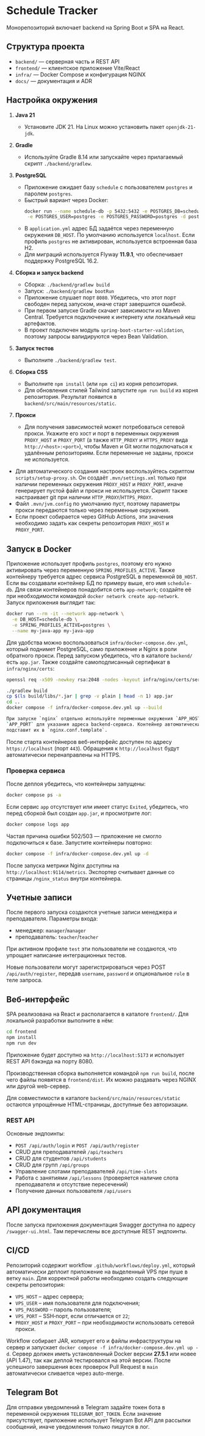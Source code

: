 # Schedule Tracker

Монорепозиторий включает backend на Spring Boot и SPA на React.

## Структура проекта

- `backend/` — серверная часть и REST API
- `frontend/` — клиентское приложение Vite/React
- `infra/` — Docker Compose и конфигурация NGINX
- `docs/` — документация и ADR

## Настройка окружения

1. **Java 21**
   - Установите JDK 21. На Linux можно установить пакет `openjdk-21-jdk`.
2. **Gradle**
   - Используйте Gradle 8.14 или запускайте через прилагаемый скрипт `./backend/gradlew`.
3. **PostgreSQL**
   - Приложение ожидает базу `schedule` с пользователем `postgres` и паролем `postgres`.
   - Быстрый вариант через Docker:
     ```bash
     docker run --name schedule-db -p 5432:5432 -e POSTGRES_DB=schedule \
      -e POSTGRES_USER=postgres -e POSTGRES_PASSWORD=postgres -d postgres:16.2
     ```
    - В `application.yml` адрес БД задаётся через переменную окружения `DB_HOST`.
      По умолчанию используется `localhost`. Если профиль `postgres` не активирован,
      используется встроенная база H2.
    - Для миграций используется Flyway **11.9.1**, что обеспечивает поддержку
      PostgreSQL 16.2.
4. **Сборка и запуск backend**
   - Сборка: `./backend/gradlew build`
   - Запуск: `./backend/gradlew bootRun`
   - Приложение слушает порт `8080`. Убедитесь, что этот порт свободен
     перед запуском, иначе старт завершится ошибкой.
   - При первом запуске Gradle скачает зависимости из Maven Central.
     Требуется подключение к интернету или локальный кеш артефактов.
   - В проект подключен модуль `spring-boot-starter-validation`,
     поэтому запросы валидируются через Bean Validation.
5. **Запуск тестов**
   - Выполните `./backend/gradlew test`.

6. **Сборка CSS**
   - Выполните `npm install` (или `npm ci`) из корня репозитория.
   - Для обновления стилей Tailwind запустите `npm run build` из корня
     репозитория. Результат появится в `backend/src/main/resources/static`.

7. **Прокси**
   - Для получения зависимостей может потребоваться сетевой прокси.
     Укажите его хост и порт в переменных окружения
     `PROXY_HOST` и `PROXY_PORT` (а также `HTTP_PROXY` и `HTTPS_PROXY`
     вида `http://<host>:<port>`), чтобы Maven и Git могли
     подключаться к удалённым репозиториям. Если переменные не заданы,
     прокси не используется.
  - Для автоматического создания настроек воспользуйтесь скриптом
    `scripts/setup-proxy.sh`. Он создаёт `.mvn/settings.xml` только при
    наличии переменных окружения `PROXY_HOST` и `PROXY_PORT`, иначе
    генерирует пустой файл и прокси не используется. Скрипт также
    настраивает git при наличии `HTTP_PROXY`/`HTTPS_PROXY`.
   - Файл `.mvn/jvm.config` по умолчанию пуст, поэтому параметры
     прокси передаются только через переменные окружения.
   - Если проект собирается через GitHub Actions, эти значения
     необходимо задать как секреты репозитория `PROXY_HOST` и
     `PROXY_PORT`.

## Запуск в Docker

Приложение использует профиль `postgres`, поэтому его нужно активировать
через переменную `SPRING_PROFILES_ACTIVE`. Также контейнеру требуется адрес
сервиса PostgreSQL в переменной `DB_HOST`. Если вы создавали контейнер БД по
примеру выше, его имя `schedule-db`. Для связи контейнеров понадобится сеть
`app-network`; создайте её при необходимости командой `docker network create
app-network`. Запуск приложения выглядит так:

```bash
docker run --rm -it --network app-network \
  -e DB_HOST=schedule-db \
  -e SPRING_PROFILES_ACTIVE=postgres \
  --name my-java-app my-java-app
```

Для удобства можно воспользоваться `infra/docker-compose.dev.yml`, который
поднимет PostgreSQL, само приложение и Nginx в роли обратного прокси. Перед
запуском убедитесь, что в каталоге `backend/` есть `app.jar`. Также
создайте самоподписанный сертификат в `infra/nginx/certs`:

```bash
openssl req -x509 -newkey rsa:2048 -nodes -keyout infra/nginx/certs/server.key -out infra/nginx/certs/server.crt -days 365 -subj "/CN=localhost"
```

```bash
./gradlew build
cp $(ls build/libs/*.jar | grep -v plain | head -n 1) app.jar
cd ..
docker compose -f infra/docker-compose.dev.yml up --build

При запуске `nginx` отдельно используйте переменные окружения `APP_HOST` и
`APP_PORT` для указания адреса backend-сервиса. Контейнер автоматически
подставит их в `nginx.conf.template`.
```

После старта контейнеров веб-интерфейс доступен по адресу
`https://localhost` (порт `443`). Обращения к `http://localhost` будут
автоматически перенаправлены на HTTPS.

### Проверка сервиса
После деплоя убедитесь, что контейнеры запущены:
```bash
docker compose ps -a
```
Если сервис `app` отсутствует или имеет статус `Exited`, убедитесь,
что перед сборкой был создан `app.jar`, и просмотрите лог:
```bash
docker compose logs app
```
Частая причина ошибки 502/503 — приложение не смогло подключиться к базе. Запустите контейнеры повторно:
```bash
docker compose -f infra/docker-compose.dev.yml up -d
```

После запуска метрики Nginx доступны на `http://localhost:9114/metrics`.
Экспортер считывает данные со страницы `/nginx_status` внутри контейнера.



## Учетные записи

После первого запуска создаются учетные записи менеджера и преподавателя.
Параметры входа:
- менеджер: `manager`/`manager`
- преподаватель: `teacher`/`teacher`

При активном профиле `test` эти пользователи не создаются, что упрощает
написание интеграционных тестов.

Новые пользователи могут зарегистрироваться через POST `/api/auth/register`,
передав `username`, `password` и опциональное `role` в теле запроса.

## Веб-интерфейс

SPA реализована на React и располагается в каталоге `frontend/`.
Для локальной разработки выполните в нём:

```bash
cd frontend
npm install
npm run dev
```

Приложение будет доступно на `http://localhost:5173` и использует REST API
бэкэнда на порту 8080.

Производственная сборка выполняется командой `npm run build`, после чего файлы
появятся в `frontend/dist`. Их можно раздавать через NGINX или другой web-сервер.

Для совместимости в каталоге `backend/src/main/resources/static` остаются
упрощённые HTML-страницы, доступные без авторизации.

### REST API
Основные эндпоинты:
- `POST /api/auth/login` и `POST /api/auth/register`
- CRUD для преподавателей `/api/teachers`
- CRUD для студентов `/api/students`
- CRUD для групп `/api/groups`
- Управление слотами преподавателей `/api/time-slots`
- Работа с занятиями `/api/lessons` (проверяется наличие слота преподавателя и отсутствие пересечений)
- Получение данных пользователя `/api/users`


## API документация

После запуска приложения документация Swagger доступна по адресу
`/swagger-ui.html`. Там перечислены все доступные REST эндпоинты.

## CI/CD

Репозиторий содержит workflow `.github/workflows/deploy.yml`, который автоматически деплоит приложение на выделенный VPS при пуше в ветку `main`. Для корректной работы необходимо создать следующие секреты репозитория:

- `VPS_HOST` – адрес сервера;
- `VPS_USER` – имя пользователя для подключения;
- `VPS_PASSWORD` – пароль пользователя;
- `VPS_PORT` – SSH‑порт, если отличается от `22`;
- `PROXY_HOST` и `PROXY_PORT` – при необходимости использовать сетевой прокси.

Workflow собирает JAR, копирует его и файлы инфраструктуры на сервер и запускает `docker compose -f infra/docker-compose.dev.yml up -d`.
Сервер должен иметь установленный Docker версии **27.5.1** или новее (API 1.47), так как деплой тестировался на этой версии.
После успешного завершения всех проверок Pull Request в `main` автоматически сливается через auto-merge.





## Telegram Bot

Для отправки уведомлений в Telegram задайте токен бота в переменной окружения `TELEGRAM_BOT_TOKEN`. Если значение присутствует, приложение использует Telegram Bot API для рассылки сообщений, иначе уведомления только пишутся в лог.
